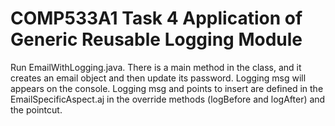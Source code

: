 # COMP533A1 Task 4 Application of Generic Reusable Logging Module 
Run EmailWithLogging.java. There is a main method in the class, and it creates an email object and then update its password. 
Logging msg will appears on the console. Logging msg and points to insert are defined in the EmailSpecificAspect.aj in the override methods (logBefore and logAfter) and the pointcut.  
